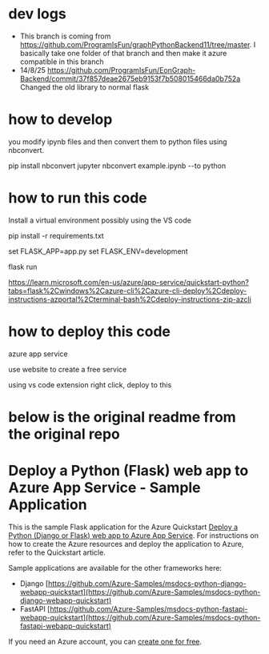 
# dev logs

- This branch is coming from https://github.com/ProgramIsFun/graphPythonBackend11/tree/master.  I basically take one folder of that branch and then make it azure compatible in this branch
- 14/8/25  https://github.com/ProgramIsFun/EonGraph-Backend/commit/37f857deae2675eb9153f7b508015466da0b752a  Changed the old library to normal flask

# how to develop

you modify ipynb files and then convert them to python files using nbconvert.

pip install nbconvert
jupyter nbconvert example.ipynb --to python

# how to run this code

Install a virtual environment possibly using the VS code

pip install -r requirements.txt

set FLASK_APP=app.py
set FLASK_ENV=development

flask run

https://learn.microsoft.com/en-us/azure/app-service/quickstart-python?tabs=flask%2Cwindows%2Cazure-cli%2Cazure-cli-deploy%2Cdeploy-instructions-azportal%2Cterminal-bash%2Cdeploy-instructions-zip-azcli

# how to deploy this code
azure app service

use website to create a free service 

using vs code extension right click, deploy to this 

# below is the original readme from the original repo

# Deploy a Python (Flask) web app to Azure App Service - Sample Application

This is the sample Flask application for the Azure Quickstart [Deploy a Python (Django or Flask) web app to Azure App Service](https://docs.microsoft.com/en-us/azure/app-service/quickstart-python). For instructions on how to create the Azure resources and deploy the application to Azure, refer to the Quickstart article.

Sample applications are available for the other frameworks here:

* Django [https://github.com/Azure-Samples/msdocs-python-django-webapp-quickstart](https://github.com/Azure-Samples/msdocs-python-django-webapp-quickstart)
* FastAPI [https://github.com/Azure-Samples/msdocs-python-fastapi-webapp-quickstart](https://github.com/Azure-Samples/msdocs-python-fastapi-webapp-quickstart)

If you need an Azure account, you can [create one for free](https://azure.microsoft.com/en-us/free/).
